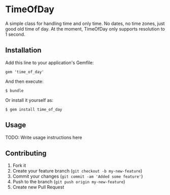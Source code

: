 # TimeOfDay

A simple class for handling time and only time. No dates, no time zones, just good old time of day.
At the moment, TimeOfDay only supports resolution to 1 second.

## Installation

Add this line to your application's Gemfile:

    gem 'time_of_day'

And then execute:

    $ bundle

Or install it yourself as:

    $ gem install time_of_day

## Usage

TODO: Write usage instructions here

## Contributing

1. Fork it
2. Create your feature branch (`git checkout -b my-new-feature`)
3. Commit your changes (`git commit -am 'Added some feature'`)
4. Push to the branch (`git push origin my-new-feature`)
5. Create new Pull Request
